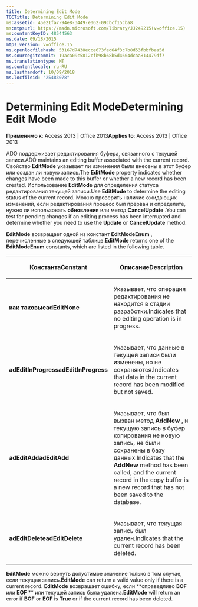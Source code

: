 ```yaml
---
title: Determining Edit Mode
TOCTitle: Determining Edit Mode
ms:assetid: 45e21fa7-94e8-3449-e062-09cbcf15cba8
ms:mtpsurl: https://msdn.microsoft.com/library/JJ249215(v=office.15)
ms:contentKeyID: 48544563
ms.date: 09/18/2015
mtps_version: v=office.15
ms.openlocfilehash: 53167d7438ecce673fed64f3c7b8d53fbbfbaa5d
ms.sourcegitcommit: 19aca09c5812cfb98b68b5d4604dcaa814479df7
ms.translationtype: MT
ms.contentlocale: ru-RU
ms.lasthandoff: 10/09/2018
ms.locfileid: "25483078"
---
```

# <a name="determining-edit-mode"></a><span data-ttu-id="555c5-102">Determining Edit Mode</span><span class="sxs-lookup"><span data-stu-id="555c5-102">Determining Edit Mode</span></span>


<span data-ttu-id="555c5-103">**Применимо к**: Access 2013 | Office 2013</span><span class="sxs-lookup"><span data-stu-id="555c5-103">**Applies to**: Access 2013 | Office 2013</span></span>

<span data-ttu-id="555c5-104">ADO поддерживает редактирования буфера, связанного с текущей записи.</span><span class="sxs-lookup"><span data-stu-id="555c5-104">ADO maintains an editing buffer associated with the current record.</span></span> <span data-ttu-id="555c5-105">Свойство **EditMode** указывает ли изменения были внесены в этот буфер или создан ли новую запись.</span><span class="sxs-lookup"><span data-stu-id="555c5-105">The **EditMode** property indicates whether changes have been made to this buffer or whether a new record has been created.</span></span> <span data-ttu-id="555c5-106">Использование **EditMode** для определения статуса редактирования текущей записи.</span><span class="sxs-lookup"><span data-stu-id="555c5-106">Use **EditMode** to determine the editing status of the current record.</span></span> <span data-ttu-id="555c5-107">Можно проверить наличие ожидающих изменений, если редактирования процесс был прерван и определите, нужно ли использовать **обновления** или метод **CancelUpdate** .</span><span class="sxs-lookup"><span data-stu-id="555c5-107">You can test for pending changes if an editing process has been interrupted and determine whether you need to use the **Update** or **CancelUpdate** method.</span></span>

<span data-ttu-id="555c5-108">**EditMode** возвращает одной из констант **EditModeEnum** , перечисленные в следующей таблице.</span><span class="sxs-lookup"><span data-stu-id="555c5-108">**EditMode** returns one of the **EditModeEnum** constants, which are listed in the following table.</span></span>

<table>
<colgroup>
<col style="width: 50%" />
<col style="width: 50%" />
</colgroup>
<thead>
<tr class="header">
<th><p><span data-ttu-id="555c5-109">Константа</span><span class="sxs-lookup"><span data-stu-id="555c5-109">Constant</span></span></p></th>
<th><p><span data-ttu-id="555c5-110">Описание</span><span class="sxs-lookup"><span data-stu-id="555c5-110">Description</span></span></p></th>
</tr>
</thead>
<tbody>
<tr class="odd">
<td><p><span data-ttu-id="555c5-111"><strong>как таковые</strong></span><span class="sxs-lookup"><span data-stu-id="555c5-111"><strong>adEditNone</strong></span></span></p></td>
<td><p><span data-ttu-id="555c5-112">Указывает, что операция редактирования не находится в стадии разработки.</span><span class="sxs-lookup"><span data-stu-id="555c5-112">Indicates that no editing operation is in progress.</span></span></p></td>
</tr>
<tr class="even">
<td><p><span data-ttu-id="555c5-113"><strong>adEditInProgress</strong></span><span class="sxs-lookup"><span data-stu-id="555c5-113"><strong>adEditInProgress</strong></span></span></p></td>
<td><p><span data-ttu-id="555c5-114">Указывает, что данные в текущей записи были изменены, но не сохраняются.</span><span class="sxs-lookup"><span data-stu-id="555c5-114">Indicates that data in the current record has been modified but not saved.</span></span></p></td>
</tr>
<tr class="odd">
<td><p><span data-ttu-id="555c5-115"><strong>adEditAdd</strong></span><span class="sxs-lookup"><span data-stu-id="555c5-115"><strong>adEditAdd</strong></span></span></p></td>
<td><p><span data-ttu-id="555c5-116">Указывает, что был вызван метод <strong>AddNew</strong> , и текущую запись в буфер копирования не новую запись, не были сохранены в базу данных.</span><span class="sxs-lookup"><span data-stu-id="555c5-116">Indicates that the <strong>AddNew</strong> method has been called, and the current record in the copy buffer is a new record that has not been saved to the database.</span></span></p></td>
</tr>
<tr class="even">
<td><p><span data-ttu-id="555c5-117"><strong>adEditDelete</strong></span><span class="sxs-lookup"><span data-stu-id="555c5-117"><strong>adEditDelete</strong></span></span></p></td>
<td><p><span data-ttu-id="555c5-118">Указывает, что текущая запись был удален.</span><span class="sxs-lookup"><span data-stu-id="555c5-118">Indicates that the current record has been deleted.</span></span></p></td>
</tr>
</tbody>
</table>


<span data-ttu-id="555c5-119">**EditMode** можно вернуть допустимое значение только в том случае, если текущая запись.</span><span class="sxs-lookup"><span data-stu-id="555c5-119">**EditMode** can return a valid value only if there is a current record.</span></span> <span data-ttu-id="555c5-120">**EditMode** возвращает ошибку, если \*\*справедливо **BOF** или **EOF** \*\* или текущей запись была удалена.</span><span class="sxs-lookup"><span data-stu-id="555c5-120">**EditMode** will return an error if **BOF** or **EOF** is **True** or if the current record has been deleted.</span></span>

